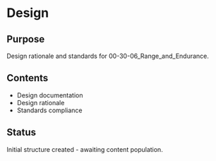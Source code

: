 # Design

## Purpose
Design rationale and standards for 00-30-06_Range_and_Endurance.

## Contents
- Design documentation
- Design rationale
- Standards compliance

## Status
Initial structure created - awaiting content population.
